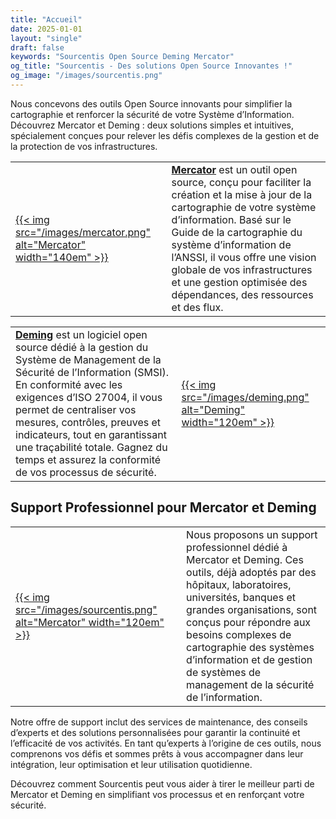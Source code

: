 ```yaml
---
title: "Accueil"
date: 2025-01-01
layout: "single"
draft: false
keywords: "Sourcentis Open Source Deming Mercator"
og_title: "Sourcentis - Des solutions Open Source Innovantes !"
og_image: "/images/sourcentis.png"
---
```



Nous concevons des outils Open Source innovants pour simplifier la cartographie et renforcer la sécurité de votre Système d’Information. Découvrez Mercator et Deming : deux solutions simples et intuitives, spécialement conçues pour relever les défis complexes de la gestion et de la protection de vos infrastructures.

|    |    |
|----|----|
| [{{< img src="/images/mercator.png" alt="Mercator" width="140em" >}}](/mercator) | **[Mercator](/mercator)** est un outil open source, conçu pour faciliter la création et la mise à jour de la cartographie de votre système d’information. Basé sur le Guide de la cartographie du système d’information de l’ANSSI, il vous offre une vision globale de vos infrastructures et une gestion optimisée des dépendances, des ressources et des flux. |

|    |    |
|----|----|
| **[Deming](/deming/)** est un logiciel open source dédié à la gestion du Système de Management de la Sécurité de l’Information (SMSI). En conformité avec les exigences d’ISO 27004, il vous permet de centraliser vos mesures, contrôles, preuves et indicateurs, tout en garantissant une traçabilité totale. Gagnez du temps et assurez la conformité de vos processus de sécurité.  | [{{< img src="/images/deming.png" alt="Deming" width="120em" >}}](/deming/) |


## Support Professionnel pour Mercator et Deming


|    |    |    |
|----|----|----|
| [{{< img src="/images/sourcentis.png" alt="Mercator" width="120em" >}}](/support/) | | Nous proposons un support professionnel dédié à Mercator et Deming. Ces outils, déjà adoptés par des hôpitaux, laboratoires, universités, banques et grandes organisations, sont conçus pour répondre aux besoins complexes de cartographie des systèmes d’information et de gestion de systèmes de management de la sécurité de l’information. |


Notre offre de support inclut des services de maintenance, des conseils d’experts et des solutions personnalisées pour garantir la continuité et l’efficacité de vos activités. En tant qu’experts à l’origine de ces outils, nous comprenons vos défis et sommes prêts à vous accompagner dans leur intégration, leur optimisation et leur utilisation quotidienne.

Découvrez comment Sourcentis peut vous aider à tirer le meilleur parti de Mercator et Deming en simplifiant vos processus et en renforçant votre sécurité.
